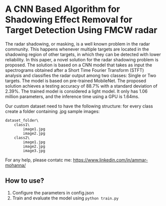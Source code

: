 # A CNN Based Algorithm for Shadowing Effect Removal for Target Detection Using FMCW radar

The radar shadowing, or masking, is a well known problem in the radar community. This happens whenever multiple targets are located in the shadowing region of other targets, in which they can be detected with lower reliability. In this paper, a novel solution for the radar shadowing problem is proposed. The solution is based on a CNN model that takes as input the spectrograms obtained after a Short Time Fourier Transform (STFT) analysis and classifies the radar output among two classes: Single or Two targets. The model is based on pre-trained MobileNet. The proposed solution achieves a testing accuracy of 88.7% with a standard deviation of 2.39%. The trained model is considered a light model. It only has 1.06 million parameters, and the inference time using a GPU is 1.64ms.

Our custom dataset need to have the following structure: for every class create a folder containing .jpg sample images:

```
dataset_folder\
    class1\
        image1.jpg
        image2.jpg
    class2\
        image1.jpg
        image2.jpg
        image3.jpg
```

For any help, please contatc me: https://www.linkedin.com/in/ammar-mohanna/

## How to use?

1. Configure the parameters in config.json
2. Train and evaluate the model using `python train.py`
